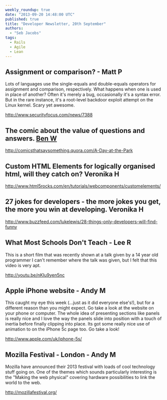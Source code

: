 ```yaml
---
weekly_roundup: true
date: "2013-09-20 14:48:00 UTC"
published: true
title: "Developer Newsletter, 20th September"
authors:
  - "Seb Jacobs"
tags:
  - Rails
  - Agile
  - Lean
---
```


## Assignment or comparison?  - Matt P
Lots of languages use the single-equals and double-equals operators for assignment and comparison, respectively. What happens when one is used in place of another? Often it's merely a bug, occasionally it's a syntax error.  But in the rare instance, it's a root-level backdoor exploit attempt on the Linux kernel. Scary yet awesome.

http://www.securityfocus.com/news/7388


## The comic about the value of questions and answers. [Ben W](/team#ben-wong)

http://comicsthatsaysomething.quora.com/A-Day-at-the-Park


## Custom HTML Elements for logically organised html, will they catch on? Veronika H

http://www.html5rocks.com/en/tutorials/webcomponents/customelements/


## 27 jokes for developers - the more jokes you get, the more you win at developing. Veronika H

http://www.buzzfeed.com/lukelewis/28-things-only-developers-will-find-funny


## What Most Schools Don't Teach - Lee R
This is a short film that was recently shown at a talk given by a 14 year old programmer I can't remember where the talk was given, but I felt that this video is very apt.

http://youtu.be/nKIu9yen5nc


## Apple iPhone website - Andy M
This caught my eye this week (…just as it did everyone else's!), but for a different reason than you might expect. Go take a look at the website on your phone or computer. The whole idea of presenting sections like panels is really nice and I love the way the panels slide into position with a touch of inertia before finally clipping into place. Its got some really nice use of animation to on the iPhone 5c page too. Go take a look!

http://www.apple.com/uk/iphone-5s/


## Mozilla Festival - London - Andy M
Mozilla have announced their 2013 festival with loads of cool technology stuff going on. One of the themes which sounds particularly interesting is the "Making the web physical" covering hardware possibilities to link the world to the web.

http://mozillafestival.org/

